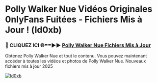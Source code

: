 # Polly Walker Nue Vidéos Originales 0nlyFans Fuitées - Fichiers Mis à Jour ! (ld0xb)

<h3>🔴 CLIQUEZ ICI 🌐==►► <a href="https://tinyurl.com/2pmr4ezf" rel="nofollow">Polly Walker Nue Fichiers Mis à Jour</a></h3>

Obtenez Polly Walker Nue et tout le contenu. Vous pouvez maintenant accéder à toutes les vidéos et photos de Polly Walker Nue. Nouveaux fichiers mis à jour 2025

[![ld0xb](https://i.imgur.com/6SNvagu.gif)](https://tinyurl.com/2pmr4ezf)
